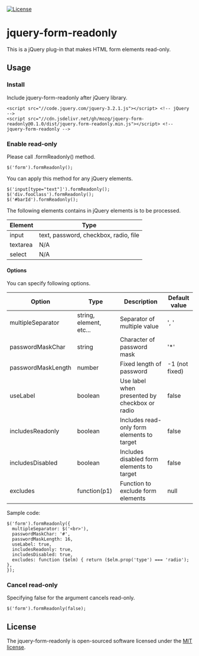 [![License](https://img.shields.io/badge/License-MIT-blue.svg)](https://raw.githubusercontent.com/mozq/jquery-form-readonly/master/LICENSE)

# jquery-form-readonly

This is a jQuery plug-in that makes HTML form elements read-only.


## Usage

### Install

Include jquery-form-readonly after jQuery library.

    <script src="//code.jquery.com/jquery-3.2.1.js"></script> <!-- jQuery -->
    <script src="//cdn.jsdelivr.net/gh/mozq/jquery-form-readonly@0.1.0/dist/jquery.form-readonly.min.js"></script> <!-- jquery-form-readonly -->

### Enable read-only

Please call .formReadonly() method.

    $('form').formReadonly();

You can apply this method for any jQuery elements.

    $('input[type="text"]').formReadonly();
    $('div.fooClass').formReadonly();
    $('#barId').formReadonly();

The following elements contains in jQuery elements is to be processed.

|Element  |Type                                  |
|---------|--------------------------------------|
|input    |text, password, checkbox, radio, file |
|textarea |N/A                                   |
|select   |N/A                                   |

#### Options

You can specify following options.

|Option             |Type                    |Description                                   |Default value  |
|-------------------|------------------------|----------------------------------------------|---------------|
|multipleSeparator  |string, element, etc... |Separator of multiple value                   |', '           |
|passwordMaskChar   |string                  |Character of password mask                    |'*'            |
|passwordMaskLength |number                  |Fixed length of password                      |-1 (not fixed) |
|useLabel           |boolean                 |Use label when presented by checkbox or radio |false          |
|includesReadonly   |boolean                 |Includes read-only form elements to target    |false          |
|includesDisabled   |boolean                 |Includes disabled form elements to target     |false          |
|excludes           |function(p1)            |Function to exclude form elements             |null           |

Sample code:

    $('form').formReadonly({
      multipleSeparator: $('<br>'),
      passwordMaskChar: '#',
      passwordMaskLength: 16,
      useLabel: true,
      includesReadonly: true,
      includesDisabled: true,
      excludes: function ($elm) { return ($elm.prop('type') === 'radio'); },
    });

### Cancel read-only

Specifying false for the argument cancels read-only.

    $('form').formReadonly(false);


## License

The jquery-form-readonly is open-sourced software licensed under the [MIT license](https://raw.githubusercontent.com/mozq/jquery-form-readonly/master/LICENSE).
